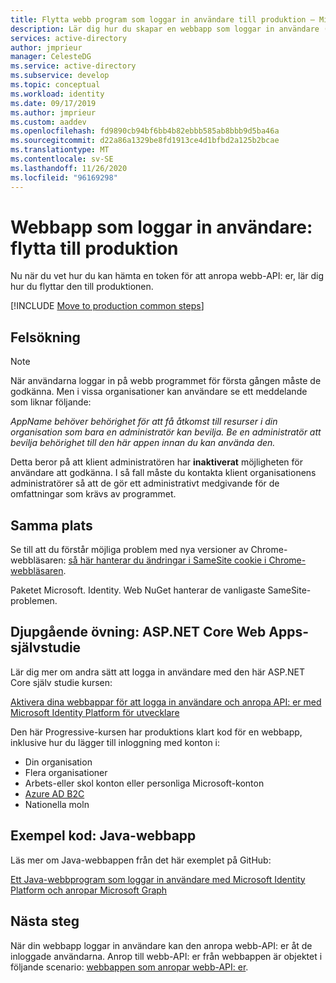 ```yaml
---
title: Flytta webb program som loggar in användare till produktion – Microsoft Identity Platform | Azure
description: Lär dig hur du skapar en webbapp som loggar in användare (flytta till produktion)
services: active-directory
author: jmprieur
manager: CelesteDG
ms.service: active-directory
ms.subservice: develop
ms.topic: conceptual
ms.workload: identity
ms.date: 09/17/2019
ms.author: jmprieur
ms.custom: aaddev
ms.openlocfilehash: fd9890cb94bf6bb4b82ebbb585ab8bbb9d5ba46a
ms.sourcegitcommit: d22a86a1329be8fd1913ce4d1bfbd2a125b2bcae
ms.translationtype: MT
ms.contentlocale: sv-SE
ms.lasthandoff: 11/26/2020
ms.locfileid: "96169298"
---
```

# <a name="web-app-that-signs-in-users-move-to-production"></a>Webbapp som loggar in användare: flytta till produktion

Nu när du vet hur du kan hämta en token för att anropa webb-API: er, lär dig hur du flyttar den till produktionen.

[!INCLUDE [Move to production common steps](../../../includes/active-directory-develop-scenarios-production.md)]

## <a name="troubleshooting"></a>Felsökning

> [!NOTE]
> När användarna loggar in på webb programmet för första gången måste de godkänna. Men i vissa organisationer kan användare se ett meddelande som liknar följande:
>
> *AppName behöver behörighet för att få åtkomst till resurser i din organisation som bara en administratör kan bevilja. Be en administratör att bevilja behörighet till den här appen innan du kan använda den.*
>
> Detta beror på att klient administratören har **inaktiverat** möjligheten för användare att godkänna. I så fall måste du kontakta klient organisationens administratörer så att de gör ett administrativt medgivande för de omfattningar som krävs av programmet.

## <a name="same-site"></a>Samma plats

Se till att du förstår möjliga problem med nya versioner av Chrome-webbläsaren: [så här hanterar du ändringar i SameSite cookie i Chrome-webbläsaren](howto-handle-samesite-cookie-changes-chrome-browser.md).

Paketet Microsoft. Identity. Web NuGet hanterar de vanligaste SameSite-problemen.

## <a name="deep-dive-aspnet-core-web-app-tutorial"></a>Djupgående övning: ASP.NET Core Web Apps-självstudie

Lär dig mer om andra sätt att logga in användare med den här ASP.NET Core själv studie kursen: 

[Aktivera dina webbappar för att logga in användare och anropa API: er med Microsoft Identity Platform för utvecklare](https://github.com/Azure-Samples/ms-identity-aspnetcore-webapp-tutorial)

Den här Progressive-kursen har produktions klart kod för en webbapp, inklusive hur du lägger till inloggning med konton i:

- Din organisation
- Flera organisationer
- Arbets-eller skol konton eller personliga Microsoft-konton
- [Azure AD B2C](../../active-directory-b2c/overview.md)
- Nationella moln

## <a name="sample-code-java-web-app"></a>Exempel kod: Java-webbapp

Läs mer om Java-webbappen från det här exemplet på GitHub: 

[Ett Java-webbprogram som loggar in användare med Microsoft Identity Platform och anropar Microsoft Graph](https://github.com/Azure-Samples/ms-identity-java-webapp)

## <a name="next-steps"></a>Nästa steg

När din webbapp loggar in användare kan den anropa webb-API: er åt de inloggade användarna. Anrop till webb-API: er från webbappen är objektet i följande scenario: [webbappen som anropar webb-API: er](scenario-web-app-call-api-overview.md).